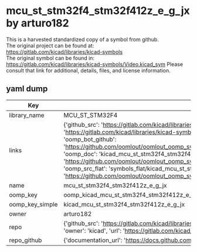 # mcu_st_stm32f4_stm32f412z_e_g_jx by arturo182  
This is a harvested standardized copy of a symbol from github.  
The original project can be found at:  
https://gitlab.com/kicad/libraries/kicad-symbols  
The original symbol can be found in:
https://gitlab.com/kicad/libraries/kicad-symbols/Video.kicad_sym
Please consult that link for additional, details, files, and license information.  
## yaml dump  
| Key | Value |  
| --- | --- |  
| library_name | MCU_ST_STM32F4 |  
| links | {'github_src': 'https://gitlab.com/kicad/libraries/kicad-symbols/Video.kicad_sym', 'github_src_repo': 'https://gitlab.com/kicad/libraries/kicad-symbols', 'oomp_bot': 'kicad_mcu_st_stm32f4_stm32f412z_e_g_jx/working', 'oomp_bot_github': 'https://github.com/oomlout/oomlout_oomp_symbol_bot/tree/main/kicad_mcu_st_stm32f4_stm32f412z_e_g_jx/working', 'oomp_doc': 'kicad_mcu_st_stm32f4_stm32f412z_e_g_jx/working', 'oomp_doc_github': 'https://github.com/oomlout/oomlout_oomp_symbol_doc/tree/main/kicad_mcu_st_stm32f4_stm32f412z_e_g_jx/working', 'oomp_src_flat': 'symbols_flat/kicad_mcu_st_stm32f4_stm32f412z_e_g_jx/working', 'oomp_src_flat_github': 'https://github.com/oomlout/oomlout_oomp_symbol_src/tree/main/kicad_mcu_st_stm32f4_stm32f412z_e_g_jx/working'} |  
| name | mcu_st_stm32f4_stm32f412z_e_g_jx |  
| oomp_key | oomp_kicad_mcu_st_stm32f4_stm32f412z_e_g_jx |  
| oomp_key_simple | kicad_mcu_st_stm32f4_stm32f412z_e_g_jx |  
| owner | arturo182 |  
| repo | {'github_src': 'https://gitlab.com/kicad/libraries/kicad-symbols/Video.kicad_sym', 'name': 'libraries/kicad-symbols', 'owner': 'kicad', 'url': 'https://gitlab.com/kicad/libraries/kicad-symbols'} |  
| repo_github | {'documentation_url': 'https://docs.github.com/rest/repos/repos#get-a-repository', 'message': 'Not Found'} |  

